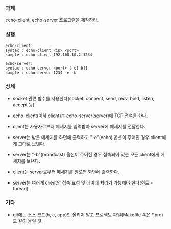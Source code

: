 ### 과제
echo-client, echo-server 프로그램을 제작하라.

### 실행
```
echo-client:
syntax : echo-client <ip> <port>
sample : echo-client 192.168.10.2 1234

echo-server:
syntax : echo-server <port> [-e[-b]]
sample : echo-server 1234 -e -b
```

### 상세
* socket 관련 함수를 사용한다(socket, connect, send, recv, bind, listen, accept 등).

* echo-client(이하 client)는 echo-server(server)에 TCP 접속을 한다.

* client는 사용자로부터 메세지를 입력받아 server에 메세지를 전달한다.

* server는 받은 메세지를 화면에 출력하고 "-e"(echo) 옵션이 주어진 경우 client에게 그대로 보낸다.

* server는 "-b"(broadcast) 옵션이 주어진 경우 접속되어 있는 모든 client에게 메세지를 보낸다.

* client는 server로부터 메세지를 받으면 화면에 출력한다.

* server는 여러개 client의 접속 요청 및 데이터 처리가 가능해야 한다(힌트 - thread).

### 기타
* git에는 소스 코드(h, c, cpp)만 올리지 말고 프로젝트 파일(Makefile 혹은 *.pro)도 같이 올릴 것.
